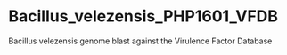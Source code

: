 # Bacillus_velezensis_PHP1601_VFDB
Bacillus velezensis genome blast against the Virulence Factor Database
